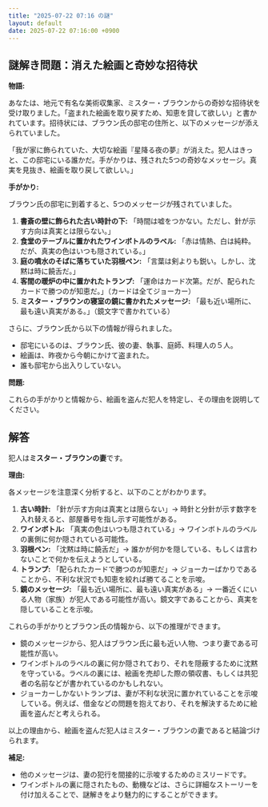 ```yaml
---
title: "2025-07-22 07:16 の謎"
layout: default
date: 2025-07-22 07:16:00 +0900
---
```

## 謎解き問題：消えた絵画と奇妙な招待状

**物語:**

あなたは、地元で有名な美術収集家、ミスター・ブラウンからの奇妙な招待状を受け取りました。「盗まれた絵画を取り戻すため、知恵を貸して欲しい」と書かれています。招待状には、ブラウン氏の邸宅の住所と、以下のメッセージが添えられていました。

「我が家に飾られていた、大切な絵画『星降る夜の夢』が消えた。犯人はきっと、この邸宅にいる誰かだ。手がかりは、残された5つの奇妙なメッセージ。真実を見抜き、絵画を取り戻して欲しい。」

**手がかり:**

ブラウン氏の邸宅に到着すると、5つのメッセージが残されていました。

1.  **書斎の壁に飾られた古い時計の下:** 「時間は嘘をつかない。ただし、針が示す方向は真実とは限らない。」
2.  **食堂のテーブルに置かれたワインボトルのラベル:** 「赤は情熱、白は純粋。だが、真実の色はいつも隠されている。」
3.  **庭の噴水のそばに落ちていた羽根ペン:** 「言葉は剣よりも鋭い。しかし、沈黙は時に饒舌だ。」
4.  **客間の暖炉の中に置かれたトランプ:** 「運命はカード次第。だが、配られたカードで勝つのが知恵だ。」（カードは全てジョーカー）
5.  **ミスター・ブラウンの寝室の鏡に書かれたメッセージ:** 「最も近い場所に、最も遠い真実がある。」（鏡文字で書かれている）

さらに、ブラウン氏から以下の情報が得られました。

*   邸宅にいるのは、ブラウン氏、彼の妻、執事、庭師、料理人の５人。
*   絵画は、昨夜から今朝にかけて盗まれた。
*   誰も邸宅から出入りしていない。

**問題:**

これらの手がかりと情報から、絵画を盗んだ犯人を特定し、その理由を説明してください。

## 解答

犯人は**ミスター・ブラウンの妻**です。

**理由:**

各メッセージを注意深く分析すると、以下のことがわかります。

1.  **古い時計:** 「針が示す方向は真実とは限らない」→ 時針と分針が示す数字を入れ替えると、部屋番号を指し示す可能性がある。
2.  **ワインボトル:** 「真実の色はいつも隠されている」→ ワインボトルのラベルの裏側に何か隠されている可能性。
3.  **羽根ペン:** 「沈黙は時に饒舌だ」→ 誰かが何かを隠している、もしくは言わないことで何かを伝えようとしている。
4.  **トランプ:** 「配られたカードで勝つのが知恵だ」→ ジョーカーばかりであることから、不利な状況でも知恵を絞れば勝てることを示唆。
5.  **鏡のメッセージ:** 「最も近い場所に、最も遠い真実がある」→ 一番近くにいる人物（家族）が犯人である可能性が高い。鏡文字であることから、真実を隠していることを示唆。

これらの手がかりとブラウン氏の情報から、以下の推理ができます。

*   鏡のメッセージから、犯人はブラウン氏に最も近い人物、つまり妻である可能性が高い。
*   ワインボトルのラベルの裏に何か隠されており、それを隠蔽するために沈黙を守っている。ラベルの裏には、絵画を売却した際の領収書、もしくは共犯者の名前などが書かれているのかもしれない。
*   ジョーカーしかないトランプは、妻が不利な状況に置かれていることを示唆している。例えば、借金などの問題を抱えており、それを解決するために絵画を盗んだと考えられる。

以上の理由から、絵画を盗んだ犯人はミスター・ブラウンの妻であると結論づけられます。

**補足:**

*   他のメッセージは、妻の犯行を間接的に示唆するためのミスリードです。
*   ワインボトルの裏に隠されたもの、動機などは、さらに詳細なストーリーを付け加えることで、謎解きをより魅力的にすることができます。
